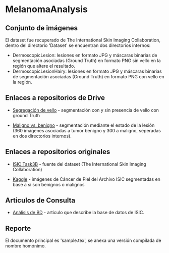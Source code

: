 # MelanomaAnalysis

## Conjunto de imágenes 

El dataset fue recuperado de The International Skin Imaging Collaboration, dentro del directorio 'Dataset' se encuentran dos directorios internos:

-  DermoscopicLesion: lesiones en formato JPG y máscaras binarias de segmentación asociadas (Ground Truth) en formato PNG sin vello en la región que altere el resultado.
-  DermoscopicLesionHairy: lesiones en formato JPG y máscaras binarias de segmentación asociadas (Ground Truth) en formato PNG con vello en la región.

## Enlaces a repositorios de Drive

- [Segregación de vello](https://drive.google.com/drive/folders/10GAsFlR5eMJXbXSqYhjLyW2URRoOywCG?usp=share_link) - segmentación con y sin presencia de vello con ground Truth

- [Maligno vs. benigno](https://drive.google.com/drive/folders/1dgO4KkuRYoUKX2ueJeGW0rFXD_2kf4by?usp=share_link) - segmentación mediante el estado de la lesión (360 imágenes asociadas a tumor benigno y 300 a maligno, seperadas en dos directorios internos).


## Enlaces a repositorios originales 

- [ISIC Task3B](https://challenge.isic-archive.com/data/#2016) - fuente del dataset (The International Skin Imaging Collaboration)

- [Kaggle](https://www.kaggle.com/datasets/fanconic/skin-cancer-malignant-vs-benign?rvi%253D1) - imágenes de Cáncer de Piel del Archivo ISIC segmentadas en base a si son benignos o malignos

## Artículos de Consulta

- [Análisis de BD](https://drive.google.com/file/d/1D1T8bz_EoCWB51spoi9AgYFk-ed16IhJ/view?usp=share_link) - artículo que describe la base de datos de ISIC.




## Reporte

El documento principal es 'sample.tex', se anexa una versión compilada de nombre homónimo.
